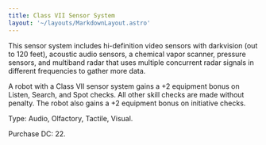 ```yaml
---
title: Class VII Sensor System
layout: '~/layouts/MarkdownLayout.astro'
---
```

This sensor system includes hi-definition video sensors with darkvision (out
to 120 feet), acoustic audio sensors, a chemical vapor scanner, pressure
sensors, and multiband radar that uses multiple concurrent radar signals in
different frequencies to gather more data.

A robot with a Class VII sensor system gains a +2 equipment bonus on Listen,
Search, and Spot checks. All other skill checks are made without penalty. The
robot also gains a +2 equipment bonus on initiative checks.

Type: Audio, Olfactory, Tactile, Visual.

Purchase DC: 22.

